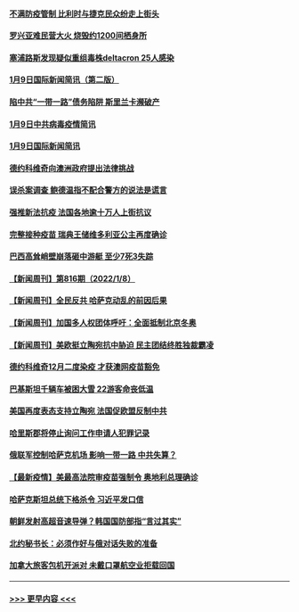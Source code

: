 #### [不满防疫管制 比利时与捷克民众纷走上街头](../pages/prog202/a103317144.md?t=01101301) 
#### [罗兴亚难民营大火 烧毁约1200间栖身所](../pages/prog202/a103317091.md?t=01101301) 
#### [塞浦路斯发现疑似重组毒株deltacron 25人感染](../pages/prog202/a103316716.md?t=01101301) 
#### [1月9日国际新闻简讯（第二版）](../pages/prog202/a103316980.md?t=01101301) 
#### [陷中共“一带一路”债务陷阱 斯里兰卡濒破产](../pages/prog202/a103316966.md?t=01101301) 
#### [1月9日中共病毒疫情简讯](../pages/prog202/a103316957.md?t=01101301) 
#### [1月9日国际新闻简讯](../pages/prog202/a103316742.md?t=01101301) 
#### [德约科维奇向澳洲政府提出法律挑战](../pages/prog202/a103316740.md?t=01101301) 
#### [误杀案调查 鲍德温指不配合警方的说法是谎言](../pages/prog202/a103316744.md?t=01101301) 
#### [强推新法抗疫 法国各地逾十万人上街抗议](../pages/prog202/a103316583.md?t=01101301) 
#### [完整接种疫苗 瑞典王储维多利亚公主再度确诊](../pages/prog202/a103316507.md?t=01101301) 
#### [巴西高耸峭壁崩落砸中游艇 至少7死3失踪](../pages/prog202/a103316478.md?t=01101301) 
#### [【新闻周刊】第816期（2022/1/8）](../pages/prog202/a103316418.md?t=01101301) 
#### [【新闻周刊】全民反共 哈萨克动乱的前因后果](../pages/prog202/a103316382.md?t=01101301) 
#### [【新闻周刊】加国多人权团体呼吁：全面抵制北京冬奥](../pages/prog202/a103315532.md?t=01101301) 
#### [【新闻周刊】美欧挺立陶宛抗中胁迫 民主团结终胜独裁霸凌](../pages/prog202/a103316290.md?t=01101301) 
#### [德约科维奇12月二度染疫 才获澳网疫苗豁免](../pages/prog202/a103316298.md?t=01101301) 
#### [巴基斯坦千辆车被困大雪 22游客命丧低温](../pages/prog202/a103316294.md?t=01101301) 
#### [美国再度表态支持立陶宛 法国促欧盟反制中共](../pages/prog202/a103316252.md?t=01101301) 
#### [哈里斯郡将停止询问工作申请人犯罪记录](../pages/prog202/a103316258.md?t=01101301) 
#### [俄联军控制哈萨克机场 影响一带一路 中共失算？](../pages/prog202/a103316121.md?t=01101301) 
#### [【最新疫情】美最高法院审疫苗强制令 奥地利总理确诊](../pages/prog202/a103316119.md?t=01101301) 
#### [哈萨克斯坦总统下格杀令 习近平发口信](../pages/prog202/a103316041.md?t=01101301) 
#### [朝鲜发射高超音速导弹？韩国国防部指“言过其实”](../pages/prog202/a103316035.md?t=01101301) 
#### [北约秘书长：必须作好与俄对话失败的准备](../pages/prog202/a103316029.md?t=01101301) 
#### [加拿大旅客包机开派对 未戴口罩航空业拒载回国](../pages/prog202/a103315935.md?t=01101301) 

----
#### [ >>> 更早内容 <<< ](../indexes/prog202-earlier.md)

